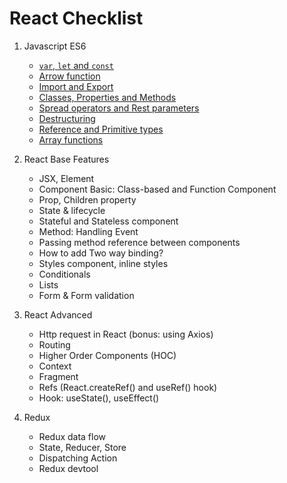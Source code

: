 # React Checklist

1. Javascript ES6
    - [`var`, `let` and `const`](#1-var-let-and-const)
    - [Arrow function](#2-arrow-function)
    - [Import and Export](#3-import-and-export)
    - [Classes, Properties and Methods](#4-classes-properties-and-methods)
    - [Spread operators and Rest parameters](#5-spread-operators-and-rest-parameters)
    - [Destructuring](#6-destructuring)
    - [Reference and Primitive types](#7-reference-and-primitive-types)
    - [Array functions](#8-array-functions)

2. React Base Features
    - JSX, Element
    - Component Basic: Class-based and Function Component 
    - Prop, Children property
    - State & lifecycle
    - Stateful and Stateless component
    - Method: Handling Event
    - Passing method reference between components
    - How to add Two way binding?
    - Styles component, inline styles
    - Conditionals
    - Lists
    - Form & Form validation

3. React Advanced
    - Http request in React (bonus: using Axios)
    - Routing
    - Higher Order Components (HOC)
    - Context
    - Fragment
    - Refs (React.createRef() and useRef() hook)
    - Hook: useState(), useEffect()

4. Redux
    - Redux data flow
    - State, Reducer, Store
    - Dispatching Action
    - Redux devtool

